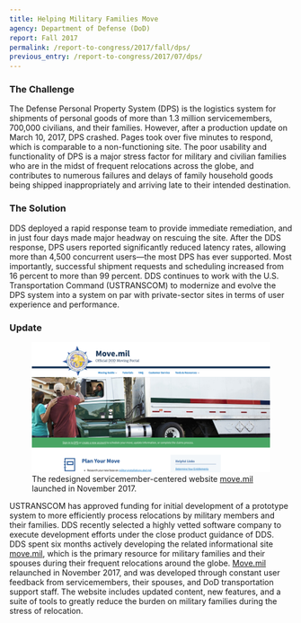 ```yaml
---
title: Helping Military Families Move
agency: Department of Defense (DoD)
report: Fall 2017
permalink: /report-to-congress/2017/fall/dps/
previous_entry: /report-to-congress/2017/07/dps/
---
```

### The Challenge

The Defense Personal Property System (DPS) is the logistics system for shipments of personal goods of more than 1.3 million servicemembers, 700,000 civilians, and their families. However, after a production update on March 10, 2017, DPS crashed. Pages took over five minutes to respond, which is comparable to a non-functioning site. The poor usability and functionality of DPS is a major stress factor for military and civilian families who are in the midst of frequent relocations across the globe, and contributes to numerous failures and delays of family household goods being shipped inappropriately and arriving late to their intended destination.

### The Solution

DDS deployed a rapid response team to provide immediate remediation, and in just four days made major headway on rescuing the site. After the DDS response, DPS users reported significantly reduced latency rates, allowing more than 4,500 concurrent users—the most DPS has ever supported. Most importantly, successful shipment requests and scheduling increased from 16 percent to more than 99 percent. DDS continues to work with the U.S. Transportation Command (USTRANSCOM) to modernize and evolve the DPS system into a system on par with private-sector sites in terms of user experience and performance.

### Update

<figure>
	<img src="/img/report-to-congress/2017/fall/move.png">
	<figcaption>The redesigned servicemember-centered website <a href="https://move.mil">move.mil</a> launched in November 2017.</figcaption>
</figure>

USTRANSCOM has approved funding for initial development of a prototype system to more efficiently process relocations by military members and their families. DDS recently selected a highly vetted software company to execute development efforts under the close product guidance of DDS. DDS spent six months actively developing the related informational site [move.mil](https://move.mil), which is the primary resource for military families and their spouses during their frequent relocations around the globe. [Move.mil](https://move.mil) relaunched in November 2017, and was developed through constant user feedback from servicemembers, their spouses, and DoD transportation support staff. The website includes updated content, new features, and a suite of tools to greatly reduce the burden on military families during the stress of relocation.

